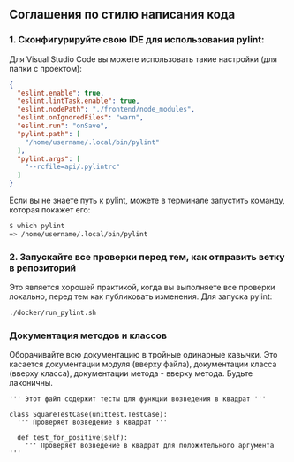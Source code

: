 ## Соглашения по стилю написания кода

### 1. Сконфигурируйте свою IDE для использования pylint:
Для Visual Studio Code вы можете использовать такие настройки (для папки с проектом):
```json
{
  "eslint.enable": true,
  "eslint.lintTask.enable": true,
  "eslint.nodePath": "./frontend/node_modules",
  "eslint.onIgnoredFiles": "warn",
  "eslint.run": "onSave",
  "pylint.path": [
    "/home/username/.local/bin/pylint"
  ],
  "pylint.args": [
    "--rcfile=api/.pylintrc"
  ]
}
```

Если вы не знаете путь к pylint, можете в терминале запустить команду, которая покажет его:
```bash
$ which pylint
=> /home/username/.local/bin/pylint
```

### 2. Запускайте все проверки перед тем, как отправить ветку в репозиторий
Это является хорошей практикой, когда вы выполняете все проверки локально, перед тем как публиковать изменения.
Для запуска pylint:
```bash
./docker/run_pylint.sh
```


### Документация методов и классов
Оборачивайте всю документацию в тройные одинарные кавычки. Это касается документации модуля (вверху файла),
документации класса (вверху класса), документации метода - вверху метода. Будьте лаконичны.

```pyton
''' Этот файл содержит тесты для функции возведения в квадрат '''

class SquareTestCase(unittest.TestCase):
  ''' Проверяет возведение в квадрат '''

  def test_for_positive(self):
    ''' Проверяет возведение в квадрат для положительного аргумента '''
```
